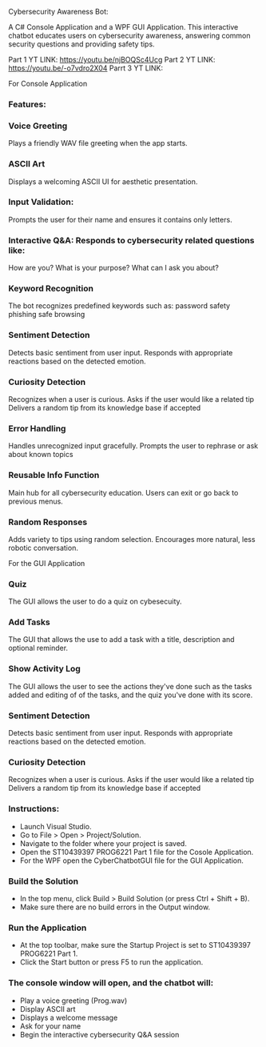Cybersecurity Awareness Bot:

A C# Console Application and a WPF GUI Application. This interactive chatbot educates users on cybersecurity awareness, answering common security questions and providing safety tips.

Part 1 YT LINK:
https://youtu.be/njBOQSc4Ucg
Part 2 YT LINK:
https://youtu.be/-o7vdro2X04
Parrt 3 YT LINK:

For Console Application
### Features:
### Voice Greeting
Plays a friendly WAV file greeting when the app starts.
### ASCII Art
Displays a welcoming ASCII UI for aesthetic presentation.
### Input Validation:
Prompts the user for their name and ensures it contains only letters.
### Interactive Q&A: Responds to cybersecurity related questions like:
How are you?
What is your purpose?
What can I ask you about?
### Keyword Recognition
The bot recognizes predefined keywords such as:
password safety
phishing
safe browsing
### Sentiment Detection
Detects basic sentiment from user input.
Responds with appropriate reactions based on the detected emotion.
### Curiosity Detection
Recognizes when a user is curious.
Asks if the user would like a related tip
Delivers a random tip from its knowledge base if accepted
### Error Handling
Handles unrecognized input gracefully.
Prompts the user to rephrase or ask about known topics
### Reusable Info Function
Main hub for all cybersecurity education.
Users can exit or go back to previous menus.
### Random Responses
Adds variety to tips using random selection.
Encourages more natural, less robotic conversation.

For the GUI Application
### Quiz
The GUI allows the user to do a quiz on cybesecuity.
### Add Tasks
The GUI that allows the use to add a task with a title, description and optional reminder.
### Show Activity Log
The GUI allows the user to see the actions they've done such as the tasks added and editing of of the tasks, and the quiz you've done with its score.
### Sentiment Detection
Detects basic sentiment from user input.
Responds with appropriate reactions based on the detected emotion.
### Curiosity Detection
Recognizes when a user is curious.
Asks if the user would like a related tip
Delivers a random tip from its knowledge base if accepted

### Instructions:
* Launch Visual Studio.
* Go to File > Open > Project/Solution.
* Navigate to the folder where your project is saved.
* Open the ST10439397 PROG6221 Part 1 file for the Cosole Application.
* For the WPF open the CyberChatbotGUI file for the GUI Application.

### Build the Solution
* In the top menu, click Build > Build Solution (or press Ctrl + Shift + B).
* Make sure there are no build errors in the Output window.

### Run the Application
* At the top toolbar, make sure the Startup Project is set to ST10439397 PROG6221 Part 1.
* Click the Start button or press F5 to run the application.

### The console window will open, and the chatbot will:
* Play a voice greeting (Prog.wav)
* Display ASCII art
* Displays a welcome message
* Ask for your name
* Begin the interactive cybersecurity Q&A session
